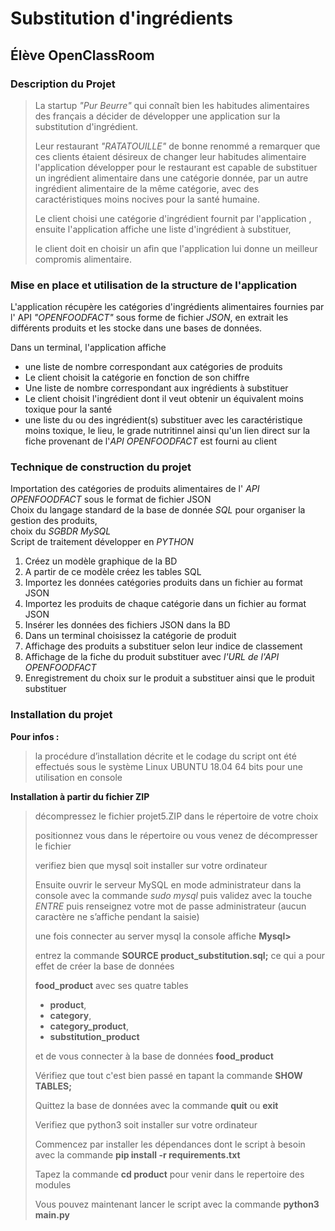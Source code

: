 ﻿# Substitution d'ingrédients

## Élève OpenClassRoom

### Description du Projet

>La startup *"Pur Beurre"* qui connaît bien les habitudes alimentaires des français a décider de développer une application sur la substitution d'ingrédient.
>
>Leur restaurant *"RATATOUILLE"* de bonne renommé a remarquer que ces clients étaient désireux de changer leur habitudes alimentaire
l'application développer pour le restaurant est capable de substituer un ingrédient alimentaire dans une catégorie donnée, par un autre ingrédient alimentaire de la même catégorie, avec des caractéristiques moins nocives pour la santé humaine.
>
>Le client choisi une catégorie d'ingrédient fournit par l'application , ensuite l'application affiche une liste d'ingrédient à substituer,
>
>le client doit en choisir un afin que l'application lui donne un meilleur compromis alimentaire.

### Mise en place et utilisation de la structure de l'application

L'application récupère les catégories d'ingrédients alimentaires fournies par l' API *"OPENFOODFACT"* sous forme de fichier *JSON*, en extrait les différents produits et les stocke dans une bases de données.

Dans un terminal, l'application affiche
* une liste de nombre correspondant aux catégories de produits
* Le client choisit la catégorie en fonction de son chiffre
* Une liste  de nombre correspondant aux ingrédients à substituer
* Le client choisit l'ingrédient dont il veut obtenir un équivalent moins toxique pour la santé
* une liste du ou des ingrédient(s) substituer avec les caractéristique moins toxique, le lieu, le grade nutritinnel ainsi qu'un lien direct sur la fiche provenant de l'*API OPENFOODFACT* est fourni au client

### Technique de construction du projet

Importation des catégories de produits alimentaires de l' *API OPENFOODFACT* sous le format de fichier JSON  
Choix du langage standard de la base de donnée *SQL* pour organiser la gestion des produits,  
choix du *SGBDR MySQL*  
Script de traitement développer en *PYTHON*

1. Créez un modèle graphique de la BD
2. A partir de ce modèle créez les tables SQL
3. Importez les données catégories produits dans un fichier au format JSON
4. Importez les produits de chaque catégorie dans un fichier au format JSON
5. Insérer les données des fichiers JSON dans la BD
6. Dans un terminal choisissez la catégorie de produit
7. Affichage des produits a substituer selon leur indice de classement
8. Affichage de la fiche du produit substituer avec *l'URL de l'API OPENFOODFACT*
9. Enregistrement du choix sur le produit a substituer ainsi que le produit substituer





### Installation du projet 

**Pour infos :**
>la procédure d’installation décrite et le codage du script ont été effectués
>sous le système Linux UBUNTU 18.04 64 bits pour une utilisation en console

**Installation à partir du fichier ZIP**
>décompressez le fichier projet5.ZIP dans le répertoire de votre choix 
>
>positionnez vous dans le répertoire ou vous venez de décompresser le fichier
>
>verifiez bien que mysql soit installer sur votre ordinateur
> 
>Ensuite ouvrir le serveur MySQL en mode administrateur dans la console
>avec la commande *sudo mysql* puis validez avec la touche *ENTRE* 
>puis renseignez votre mot de passe administrateur
>(aucun caractère ne s’affiche pendant la saisie)
>
>une fois connecter au server mysql la console affiche **Mysql>**
>
>entrez la commande **SOURCE product_substitution.sql;** ce qui a pour effet de créer la base de données
>
>**food_product** avec ses quatre tables
>* **product**,
>* **category**,
>* **category_product**,
>* **substitution_product**
>
>et de vous connecter à la base de données **food_product**
>
>Vérifiez que tout c'est bien passé en tapant la commande **SHOW TABLES;**
>
>Quittez la base de données avec la commande **quit** ou **exit**
>
>Verifiez que python3 soit installer sur votre ordinateur
>
>Commencez par installer les dépendances dont le script à besoin
>avec la commande **pip install -r requirements.txt**
>
>Tapez la commande **cd product** pour venir dans le repertoire des modules
>
>Vous pouvez maintenant lancer le script avec la commande **python3 main.py**


